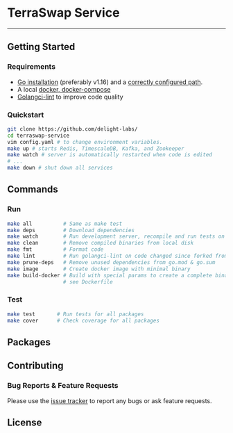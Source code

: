 # TerraSwap Service
---

## Getting Started

### Requirements

- [Go installation](https://golang.org/dl/) (preferably v1.16) and a [correctly configured path](https://golang.org/doc/install#install).
- A local [docker, docker-compose](https://docs.docker.com) 
- [Golangci-lint](https://github.com/golangci/golangci-lint) to improve code quality


### Quickstart

```zsh
git clone https://github.com/delight-labs/
cd terraswap-service
vim config.yaml # to change environment variables.
make up # starts Redis, TimescaleDB, Kafka, and Zookeeper
make watch # server is automatically restarted when code is edited
# ...
make down # shut down all services
```

## Commands

### Run

```zsh
make all          # Same as make test
make deps         # Download dependencies
make watch        # Run development server, recompile and run tests on file change
make clean        # Remove compiled binaries from local disk
make fmt          # Format code
make lint         # Run golangci-lint on code changed since forked from master branch
make prune-deps   # Remove unused dependencies from go.mod & go.sum
make image        # Create docker image with minimal binary
make build-docker # Build with special params to create a complete binary,
                  # see Dockerfile

```

### Test

```zsh
make test       # Run tests for all packages
make cover      # Check coverage for all packages
```

## Packages

## Contributing

### Bug Reports & Feature Requests

Please use the [issue tracker](https://github.com/delight-labs/terraswap-service/issues) to report any bugs or ask feature requests.

## License
